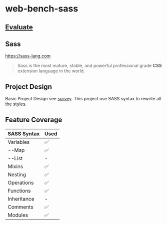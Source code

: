 # web-bench-sass

## [Evaluate](../readme.md)

## Sass

https://sass-lang.com

> Sass is the most mature, stable, and powerful professional grade **CSS** extension language in the world.

## Project Design

Basic Project Design see [survey](../survey/readme.md). This project use SASS syntax to rewrite all the styles.

## Feature Coverage

| SASS Syntax | Used |
| ------------ | ---- |
| Variables    | ✅   |
| --Map        | ✅   |
| --List       | -    |
| Mixins       | ✅   |
| Nesting      | ✅   |
| Operations   | ✅   |
| Functions    | ✅   |
| Inheritance  | -    |
| Comments     | ✅   |
| Modules      | ✅   |
